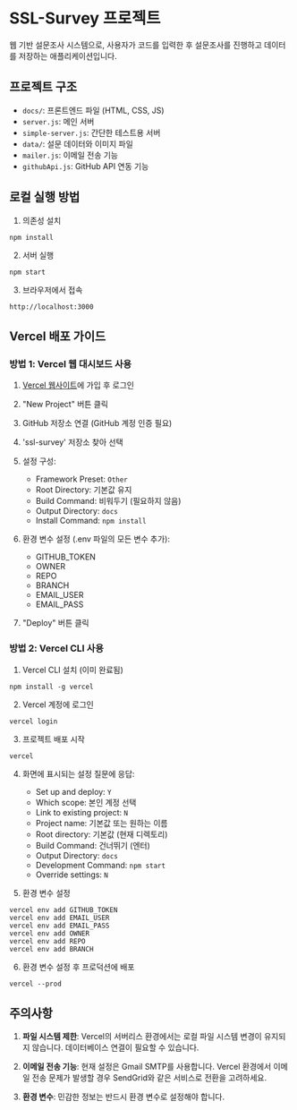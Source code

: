 # SSL-Survey 프로젝트

웹 기반 설문조사 시스템으로, 사용자가 코드를 입력한 후 설문조사를 진행하고 데이터를 저장하는 애플리케이션입니다.

## 프로젝트 구조

- `docs/`: 프론트엔드 파일 (HTML, CSS, JS)
- `server.js`: 메인 서버
- `simple-server.js`: 간단한 테스트용 서버
- `data/`: 설문 데이터와 이미지 파일
- `mailer.js`: 이메일 전송 기능
- `githubApi.js`: GitHub API 연동 기능

## 로컬 실행 방법

1. 의존성 설치
```
npm install
```

2. 서버 실행
```
npm start
```

3. 브라우저에서 접속
```
http://localhost:3000
```

## Vercel 배포 가이드

### 방법 1: Vercel 웹 대시보드 사용

1. [Vercel 웹사이트](https://vercel.com)에 가입 후 로그인

2. "New Project" 버튼 클릭

3. GitHub 저장소 연결 (GitHub 계정 인증 필요)

4. 'ssl-survey' 저장소 찾아 선택

5. 설정 구성:
   - Framework Preset: `Other`
   - Root Directory: 기본값 유지
   - Build Command: 비워두기 (필요하지 않음)
   - Output Directory: `docs` 
   - Install Command: `npm install`

6. 환경 변수 설정 (.env 파일의 모든 변수 추가):
   - GITHUB_TOKEN
   - OWNER
   - REPO
   - BRANCH
   - EMAIL_USER
   - EMAIL_PASS

7. "Deploy" 버튼 클릭

### 방법 2: Vercel CLI 사용

1. Vercel CLI 설치 (이미 완료됨)
```
npm install -g vercel
```

2. Vercel 계정에 로그인
```
vercel login
```

3. 프로젝트 배포 시작
```
vercel
```

4. 화면에 표시되는 설정 질문에 응답:
   - Set up and deploy: `Y`
   - Which scope: 본인 계정 선택
   - Link to existing project: `N`
   - Project name: 기본값 또는 원하는 이름
   - Root directory: 기본값 (현재 디렉토리)
   - Build Command: 건너뛰기 (엔터)
   - Output Directory: `docs`
   - Development Command: `npm start`
   - Override settings: `N`

5. 환경 변수 설정
```
vercel env add GITHUB_TOKEN
vercel env add EMAIL_USER
vercel env add EMAIL_PASS
vercel env add OWNER
vercel env add REPO
vercel env add BRANCH
```

6. 환경 변수 설정 후 프로덕션에 배포
```
vercel --prod
```

## 주의사항

1. **파일 시스템 제한**: Vercel의 서버리스 환경에서는 로컬 파일 시스템 변경이 유지되지 않습니다. 데이터베이스 연결이 필요할 수 있습니다.

2. **이메일 전송 기능**: 현재 설정은 Gmail SMTP를 사용합니다. Vercel 환경에서 이메일 전송 문제가 발생할 경우 SendGrid와 같은 서비스로 전환을 고려하세요.

3. **환경 변수**: 민감한 정보는 반드시 환경 변수로 설정해야 합니다.
